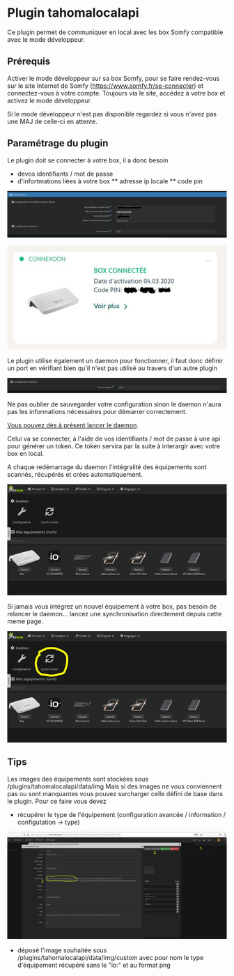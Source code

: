 # Plugin tahomalocalapi

Ce plugin permet de communiquer en local avec les box Somfy compatible avec le mode développeur.

Prérequis
---
Activer le mode développeur sur sa box Somfy, pour se faire rendez-vous sur le site Internet de Somfy (https://www.somfy.fr/se-connecter) et connectez-vous à votre compte. 
Toujours via le site, accédez à votre box et activez le mode développeur.

Si le mode développeur n'est pas disponible regardez si vous n'avez pas une MAJ de celle-ci en attente.

Paramétrage du plugin
---
Le plugin doit se connecter à votre box, il a donc besoin  
* devos identifiants / mot de passe
* d'infortmations liées à votre box
** adresse ip locale
** code pin 

![alt text](../img/tahomalocalappi_configurationPlugin.JPG "Configuration du plugin")

![alt text](../img/tahomalocalappi_codePin.JPG "Code Pin box domotique")


Le plugin utilise également un daemon pour fonctionner, il faut donc définir un port  en vérifiant bien qu'il n'est pas utilisé au travers d'un autre plugin

![alt text](../img/tahomalocalappi_configurationDaemon.JPG "Code Pin box domotique")

Ne pas oublier de sauvegarder votre configuration sinon le daemon n'aura pas les informations nécessaires pour démarrer correctement.

<u>Vous pouvez dès à présent lancer le daemon</u>.

Celui va se connecter, à l'aide de vos identifiants / mot de passe à une api pour générer un token.
Ce token servira par la suite à interargir avec votre box en local.

A chaque redémarrage du daemon l'intégralité des équipements sont scannés, récupérés et crées automatiquement.

![alt text](../img/tahomalocalappi_vueEquipement.JPG "Vue page des équipements")

Si jamais vous intégrez un nouvel équipement à votre box, pas besoin de relancer le daemon... lancez une synchronisation directement depuis cette meme page.

![alt text](../img/tahomalocalappi_synchronisation.JPG "Vue page des équipements")


Tips
---
Les images des équipements sont stockées sous /plugins/tahomalocalapi/data/img
Mais si des images ne vous conviennent pas ou sont manquantes vous pouvez surcharger celle défini de base dans le plugin.
Pour ce faire vous devez 
* récupérer le type de l'équipement (configuration avancée / information / configutation -> type)

![alt text](../img/tahomalocalappi_customImage.JPG "Vue page des équipements")

* déposé l'image souhaitée sous /plugins/tahomalocalapi/data/img/custom avec pour nom le type d'équipement récupéré sans le "io:" et au format png

